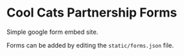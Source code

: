 # Cool Cats Partnership Forms
Simple google form embed site.

Forms can be added by editing the `static/forms.json` file.
